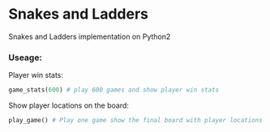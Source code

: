 # Snakes and Ladders
Snakes and Ladders implementation on Python2

### Useage:
Player win stats:
```python
game_stats(600) # play 600 games and show player win stats
```
Show player locations on the board:
```python
play_game() # Play one game show the final board with player locations
```